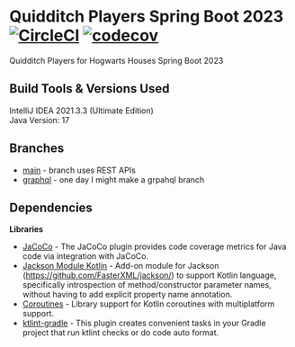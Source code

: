 # Quidditch Players Spring Boot 2023 [![CircleCI](https://dl.circleci.com/status-badge/img/gh/CJMobileApps/quidditch-players-springboot-2023/tree/main.svg?style=svg)](https://dl.circleci.com/status-badge/redirect/gh/CJMobileApps/quidditch-players-springboot-2023/tree/main) [![codecov](https://codecov.io/gh/CJMobileApps/quidditch-players-springboot-2023/graph/badge.svg?token=C8Q7QAXBVI)](https://codecov.io/gh/CJMobileApps/quidditch-players-springboot-2023)

Quidditch Players for Hogwarts Houses Spring Boot 2023

Build Tools & Versions Used
----
IntelliJ IDEA 2021.3.3 (Ultimate Edition)<br />
Java Version: 17<br />

Branches
----
- [main](https://github.com/CJMobileApps/quidditch-players-springboot-2023/tree/main) - branch uses REST APIs
- [graphql](https://github.com/CJMobileApps/quidditch-players-springboot-2023/tree/graphql) - one day I might make a grpahql branch

Dependencies
---

**Libraries**
- [JaCoCo](https://docs.gradle.org/current/userguide/jacoco_plugin.html) - The JaCoCo plugin provides code coverage metrics for Java code via integration with JaCoCo.
- [Jackson Module Kotlin](https://mvnrepository.com/artifact/com.fasterxml.jackson.module/jackson-module-kotlin) - Add-on module for Jackson (https://github.com/FasterXML/jackson/) to support Kotlin language, specifically introspection of method/constructor parameter names, without having to add explicit property name annotation.
- [Coroutines](https://github.com/Kotlin/kotlinx.coroutines) - Library support for Kotlin coroutines with multiplatform support.
- [ktlint-gradle](https://github.com/JLLeitschuh/ktlint-gradle) - This plugin creates convenient tasks in your Gradle project that run ktlint checks or do code auto format.
